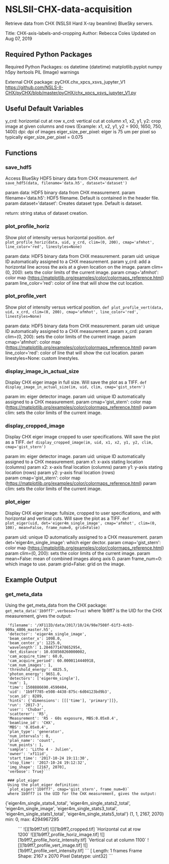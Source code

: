 # NSLSII-CHX-data-acquisition
Retrieve data from CHX (NSLSII Hard X-ray beamline) BlueSky servers.

Title: CHX-axis-labels-and-cropping
Author: Rebecca Coles
Updated on Aug 07, 2019

## Required Python Packages
Required Python Packages:
	os
	datetime (datetime)
	matplotlib.pyplot
	numpy
	h5py
	itertools
	PIL (Image)
	warnings

External CHX package:
	pyCHX.chx_xpcs_xsvs_jupyter_V1
    https://github.com/NSLS-II-CHX/pyCHX/blob/master/pyCHX/chx_xpcs_xsvs_jupyter_V1.py

## Useful Default Variables
y_crd: horizontal cut at row
x_crd: vertical cut at column 
x1, x2, y1, y2: crop image at given columns and rows (Example: x1, x2, y1, y2 = 900, 1650, 750, 1400)
dpi: dpi of images
eiger_size_per_pixel: eiger is 75 um per pixel so typically eiger_size_per_pixel = 0.075

## Functions

### save_hdf5
Access BlueSky HDF5 binary data from CHX measurement.
`def save_hdf5(data, filename='data.h5', dataset='dataset')`
        
param data: HDF5 binary data from CHX measurement.
param filename='data.h5': HDF5 filename. Default is contained in the header file.
param dataset='dataset': Creates dataset type. Default is dataset.

return: string status of dataset creation.

### plot_profile_horiz
Show plot of intensity versus horizontal position.
`def plot_profile_horiz(data, uid, y_crd, clim=(0, 200), cmap='afmhot', line_color='red', linestyles=None)`

param data: HDF5 binary data from CHX measurement.
param uid: unique ID automatically assigned to a CHX measurement.
param y_crd: add a horizontal line across the axis at a given location on the image.
param clim=(0, 200): sets the color limits of the current image.
param cmap='afmhot': color map (https://matplotlib.org/examples/color/colormaps_reference.html)
param line_color='red': color of line that will show the cut location.

### plot_profile_vert
Show plot of intensity versus vertical position.
`def plot_profile_vert(data, uid, x_crd, clim=(0, 200), cmap='afmhot', line_color='red', linestyles=None)`

param data: HDF5 binary data from CHX measurement.
param uid: unique ID automatically assigned to a CHX measurement.
param x_crd: 
param clim=(0, 200): sets the color limits of the current image.
param cmap='afmhot': color map (https://matplotlib.org/examples/color/colormaps_reference.html) 
param line_color='red': color of line that will show the cut location. 
param linestyles=None: custom linestyles.

### display_image_in_actual_size
Display CHX eiger image in full size. Will save the plot as a TIFF.
`def display_image_in_actual_size(im, uid, clim, cmap='gist_stern')`

param im: eiger detector image.
param uid: unique ID automatically assigned to a CHX measurement.
param cmap='gist_stern': color map (https://matplotlib.org/examples/color/colormaps_reference.html) 
param clim: sets the color limits of the current image.

### display_cropped_image
Display CHX eiger image cropped to user specifications. Will save the plot as a TIFF. 
`def display_cropped_image(im, uid, x1, x2, y1, y2, clim, cmap='gist_stern')`

param im: eiger detector image. 
param uid: unique ID automatically assigned to a CHX measurement.
param x1: x-axis stating location (columns)
param x2: x-axis final location (columns) 
param y1: y-axis stating location (rows) 
param y2: y-axis final location (rows)  
param cmap='gist_stern': color map (https://matplotlib.org/examples/color/colormaps_reference.html) 
param clim: sets the color limits of the current image.

### plot_eiger
Display CHX eiger image: fullsize, cropped to user specifications, and with horizontal and vertical cuts. Will save the plot as a TIFF. 
`def plot_eiger(uid, det='eiger4m_single_image', cmap='afmhot', clim=(0, 100), mean=False, frame_num=0, grid=False)`

param uid: unique ID automatically assigned to a CHX measurement.
param det='eiger4m_single_image': which eiger dector.
param cmap='gist_stern': color map (https://matplotlib.org/examples/color/colormaps_reference.html) 
param clim=(0, 200): sets the color limits of the current image.
param mean=False: mean of combined images along axis 0.
param frame_num=0: which image to use.
param grid=False: grid on the image.

## Example Output

### get_meta_data
Using the get_meta_data from the CHX package:
`get_meta_data('1b9ff7',verbose=True)`
where 1b9ff7 is the UID for the CHX measurement, gives the output:
```{'suid': '1b9ff7',
 'filename': '/XF11ID/data/2017/10/24/98e7508f-61f3-4c03-909a_4806_master.h5',
 'detector': 'eiger4m_single_image',
 'beam_center_x': 1098.0,
 'beam_center_y': 1225.0,
 'wavelength': 1.2846771478652954,
 'det_distance': 10.038560260000002,
 'cam_acquire_time': 60.0,
 'cam_acquire_period': 60.0000114440918,
 'cam_num_images': 1,
 'threshold_energy': 4825.5,
 'photon_energy': 9651.0,
 'detectors': ['eiger4m_single'],
 'num': 1,
 'time': 1508886690.4590404,
 'uid': '1b9ff785-e508-4438-875c-6d04123bd9b3',
 'scan_id': 8289,
 'hints': {'dimensions': [[['time'], 'primary']]},
 'run': '2017-3',
 'user': 'Chubar',
 'scatterer': 'R5',
 'Measurement': 'R5 - 60s exposure, MBS:0.05x0.4',
 'beamline_id': 'CHX',
 'MBS': '0.05x0.4',
 'plan_type': 'generator',
 'num_intervals': 0,
 'plan_name': 'count',
 'num_points': 1,
 'sample': 'Litho 4 - Julien',
 'owner': 'xf11id',
 'start_time': '2017-10-24 19:11:30',
 'stop_time': '2017-10-24 19:12:32',
 'img_shape': [2167, 2070],
 'verbose': True}```
 
 ### plot_eiger
 Using the plot_eiger definition:
 `plot_eiger('1b9ff7', cmap='gist_stern', frame_num=0)`
 where 1b9ff7 is the UID for the CHX measurement, gives the output:
```
{'eiger4m_single_stats4_total', 'eiger4m_single_stats2_total', 'eiger4m_single_image', 'eiger4m_single_stats3_total', 'eiger4m_single_stats1_total', 'eiger4m_single_stats5_total'}
(1, 1, 2167, 2070)
min: 0, max: 4294967295
<Figure size 432x288 with 0 Axes>
```
![][1b9ff7.tif]
![][1b9ff7_cropped.tif]
`Horizontal cut at row 1200`
![][1b9ff7_profile_horiz_image.tif]
![][1b9ff7_profile_horiz_intensity.tif]
`Vertical cut at column 1100`
![][1b9ff7_profile_vert_image.tif]
![][1b9ff7_profile_vert_intensity.tif]
```
[<Frames>
 Length: 1 frames
 Frame Shape: 2167 x 2070
 Pixel Datatype: uint32]
 ```